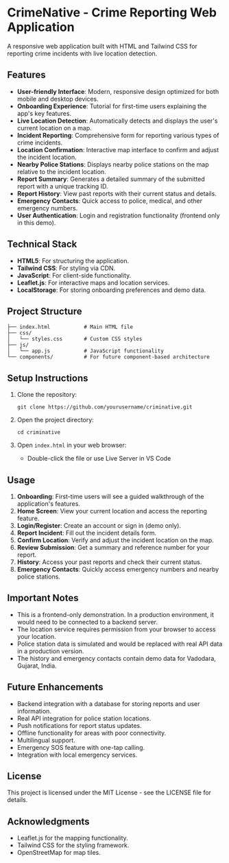 # CrimeNative - Crime Reporting Web Application

A responsive web application built with HTML and Tailwind CSS for reporting crime incidents with live location detection.

## Features

- **User-friendly Interface**: Modern, responsive design optimized for both mobile and desktop devices.
- **Onboarding Experience**: Tutorial for first-time users explaining the app's key features.
- **Live Location Detection**: Automatically detects and displays the user's current location on a map.
- **Incident Reporting**: Comprehensive form for reporting various types of crime incidents.
- **Location Confirmation**: Interactive map interface to confirm and adjust the incident location.
- **Nearby Police Stations**: Displays nearby police stations on the map relative to the incident location.
- **Report Summary**: Generates a detailed summary of the submitted report with a unique tracking ID.
- **Report History**: View past reports with their current status and details.
- **Emergency Contacts**: Quick access to police, medical, and other emergency numbers.
- **User Authentication**: Login and registration functionality (frontend only in this demo).

## Technical Stack

- **HTML5**: For structuring the application.
- **Tailwind CSS**: For styling via CDN.
- **JavaScript**: For client-side functionality.
- **Leaflet.js**: For interactive maps and location services.
- **LocalStorage**: For storing onboarding preferences and demo data.

## Project Structure

```
├── index.html           # Main HTML file
├── css/
│   └── styles.css       # Custom CSS styles
├── js/
│   └── app.js           # JavaScript functionality
└── components/          # For future component-based architecture
```

## Setup Instructions

1. Clone the repository:
   ```
   git clone https://github.com/yourusername/criminative.git
   ```

2. Open the project directory:
   ```
   cd criminative
   ```

3. Open `index.html` in your web browser:
   - Double-click the file or use Live Server in VS Code

## Usage

1. **Onboarding**: First-time users will see a guided walkthrough of the application's features.
2. **Home Screen**: View your current location and access the reporting feature.
3. **Login/Register**: Create an account or sign in (demo only).
4. **Report Incident**: Fill out the incident details form.
5. **Confirm Location**: Verify and adjust the incident location on the map.
6. **Review Submission**: Get a summary and reference number for your report.
7. **History**: Access your past reports and check their current status.
8. **Emergency Contacts**: Quickly access emergency numbers and nearby police stations.

## Important Notes

- This is a frontend-only demonstration. In a production environment, it would need to be connected to a backend server.
- The location service requires permission from your browser to access your location.
- Police station data is simulated and would be replaced with real API data in a production version.
- The history and emergency contacts contain demo data for Vadodara, Gujarat, India.

## Future Enhancements

- Backend integration with a database for storing reports and user information.
- Real API integration for police station locations.
- Push notifications for report status updates.
- Offline functionality for areas with poor connectivity.
- Multilingual support.
- Emergency SOS feature with one-tap calling.
- Integration with local emergency services.

## License

This project is licensed under the MIT License - see the LICENSE file for details.

## Acknowledgments

- Leaflet.js for the mapping functionality.
- Tailwind CSS for the styling framework.
- OpenStreetMap for map tiles. 